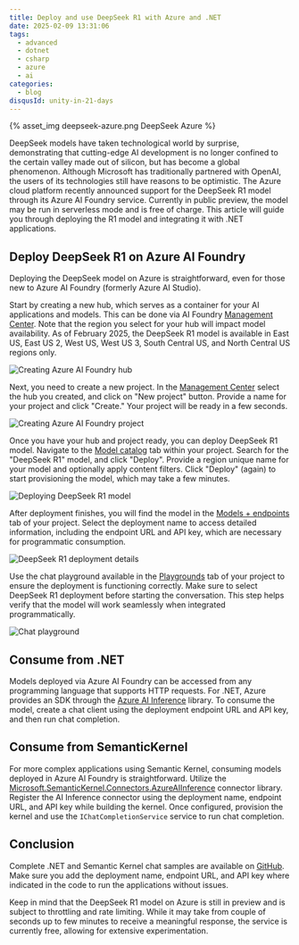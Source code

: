 ```yaml
---
title: Deploy and use DeepSeek R1 with Azure and .NET
date: 2025-02-09 13:31:06
tags:
  - advanced
  - dotnet
  - csharp
  - azure
  - ai
categories:
  - blog
disqusId: unity-in-21-days
---
```


{% asset_img deepseek-azure.png DeepSeek Azure %}

DeepSeek models have taken technological world by surprise, demonstrating that cutting-edge AI development is no longer confined to the certain valley made out of silicon, but has become a global phenomenon. Although Microsoft has traditionally partnered with OpenAI, the users of its technologies still have reasons to be optimistic. The Azure cloud platform recently announced support for the DeepSeek R1 model through its Azure AI Foundry service. Currently in public preview, the model may be run in serverless mode and is free of charge. This article will guide you through deploying the R1 model and integrating it with .NET applications.

<!-- more -->

## Deploy DeepSeek R1 on Azure AI Foundry

Deploying the DeepSeek model on Azure is straightforward, even for those new to Azure AI Foundry (formerly Azure AI Studio).

Start by creating a new hub, which serves as a container for your AI applications and models. This can be done via AI Foundry [Management Center](https://ai.azure.com/managementCenter/allResources). Note that the region you select for your hub will impact model availability. As of February 2025, the DeepSeek R1 model is available in East US, East US 2, West US, West US 3, South Central US, and North Central US regions only.

![Creating Azure AI Foundry hub](create-hub.png)

Next, you need to create a new project. In the [Management Center](https://ai.azure.com/managementCenter/allResources) select the hub you created, and click on "New project" button. Provide a name for your project and click "Create." Your project will be ready in a few seconds.

![Creating Azure AI Foundry project](create-project.png)

Once you have your hub and project ready, you can deploy DeepSeek R1 model. Navigate to the [Model catalog](https://ai.azure.com/explore/models) tab within your project. Search for the "DeepSeek R1" model, and click "Deploy". Provide a region unique name for your model and optionally apply content filters. Click "Deploy" (again) to start provisioning the model, which may take a few minutes.

![Deploying DeepSeek R1 model](deploy-model.png)

After deployment finishes, you will find the model in the [Models + endpoints](https://ai.azure.com/build/deployments/model) tab of your project. Select the deployment name to access detailed information, including the endpoint URL and API key, which are necessary for programmatic consumption.

![DeepSeek R1 deployment details](deployment-info.png)

Use the chat playground available in the [Playgrounds](https://ai.azure.com/playgrounds) tab of your project to ensure the deployment is functioning correctly. Make sure to select DeepSeek R1 deployment before starting the conversation. This step helps verify that the model will work seamlessly when integrated programmatically.

![Chat playground](chat-playground.png)

## Consume from .NET

Models deployed via Azure AI Foundry can be accessed from any programming language that supports HTTP requests. For .NET, Azure provides an SDK through the [Azure AI Inference](https://www.nuget.org/packages/Azure.AI.Inference) library. To consume the model, create a chat client using the deployment endpoint URL and API key, and then run chat completion.

<script src="https://gist.github.com/uveta/250385b53805f8c2859ec1b813d42b27.js"></script>

## Consume from SemanticKernel

For more complex applications using Semantic Kernel, consuming models deployed in Azure AI Foundry is straightforward. Utilize the [Microsoft.SemanticKernel.Connectors.AzureAIInference](https://www.nuget.org/packages/Microsoft.SemanticKernel.Connectors.AzureAIInference) connector library. Register the AI Inference connector using the deployment name, endpoint URL, and API key while building the kernel. Once configured, provision the kernel and use the `IChatCompletionService` service to run chat completion.

<script src="https://gist.github.com/uveta/2c717c8d6b94215bd2a61ca3e9878e4d.js"></script>

## Conclusion

Complete .NET and Semantic Kernel chat samples are available on [GitHub](https://github.com/uveta/demo-azure-deepseek). Make sure you add the deployment name, endpoint URL, and API key where indicated in the code to run the applications without issues.

Keep in mind that the DeepSeek R1 model on Azure is still in preview and is subject to throttling and rate limiting. While it may take from couple of seconds up to few minutes to receive a meaningful response, the service is currently free, allowing for extensive experimentation.
